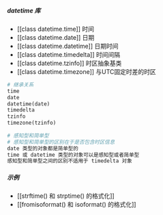 ##### datetime 库
- [[class datetime.time]]  时间
- [[class datetime.date]] 日期
- [[class datetime.datetime]]  日期时间
- [[class datetime.timedelta]]  时间间隔
- [[class datetime.tzinfo]]  时区抽象基类
- [[class datetime.timezone]] 与UTC固定时差的时区
```python
# 继承关系
time
date
datetime(date)
timedelta
tzinfo
timezone(tzinfo)
    
# 感知型和简单型
# 感知型和简单型的区别在于是否包含时区信息
date 类型的对象都是简单型的
time 或 datetime 类型的对象可以是感知型或者简单型
感知型和简单型之间的区别不适用于 timedelta 对象
```
##### 示例
- [[strftime() 和 strptime() 的格式化]]
- [[fromisoformat() 和 isoformat() 的格式化]]